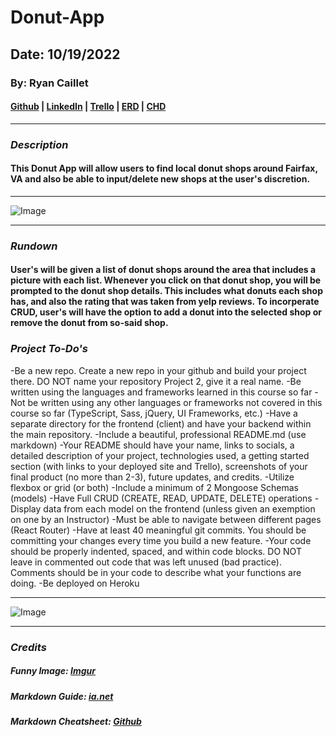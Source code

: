 # Donut-App

## Date: 10/19/2022

### By: Ryan Caillet

#### [Github](https://github.com/rycaillet/Donut-App) | [LinkedIn](https://www.linkedin.com/in/ryan-caillet-b12a99239/) | [Trello](https://trello.com/b/98dTNSEo/donut-app) | [ERD](https://viewer.diagrams.net/?tags=%7B%7D&highlight=0000ff&edit=_blank&layers=1&nav=1&title=ERD%20project%202.drawio#R7VjbbptAEP0aP7biYnx5rInTVnWk1K7Uvm7YMayy7KBliS9f38EsEEzc5iIrebCEZObs7DIz5%2BAZMfDDdPtVsyy5QQ5y4Dl8O%2FCvBp7nul5APyWyq5Dx0K%2BAWAtunVpgJfZgQceiheCQdxwNojQi64IRKgWR6WBMa9x03dYou0%2FNWAw9YBUx2Ud%2FC26SCp0ETot%2FAxEn9ZNdx66krHa2QJ4wjptHkD8f%2BKFGNNVdug1BlsWr61Ltuz6x2gSmQZnnbJjnRZTu%2F5h4Pip%2B%2Fsj4chnrTxNLzwOThc14IXIjVJzbqM2uLkW%2BEalkiqzZGpVZ2RWH7CgRki%2FYDosylNyw6L62ZglqsSd%2FJmnJJYCWtbFMe6OOx6rcac%2FUkJPPbZ2fewTdsG3HccFyU0eDUrIsF3eH%2BMqNKdOxUDM0BlPrxKSIFd1HdBboOqcqKndIti0MaAPbkyV3GyLpDQBMwegdudQbajFY8ftja29aKTVKTzoyGlkJW%2FnGzdktw3RjSX4J4aMe4d8NpIS4PcIpcXPgS%2BM9hCiRynSlsFKAkPIIyjMWkXAWsC6zGLbI0iZWQkgFXcvDe5AIzkGVBKJhht01aspQKHNIPJjRRfUJnc%2FBIKCYQrLd1qardNcmREVhMnHgBUgKGyjl0CHVey6p%2F3hT%2BlRbar3R85j1nXMROz5FrHch9g3EBu9O7OQUsf6F2DcQO3l3Yqc9YnuEAqdpxJqUrTC7JUhmBKp5u9KrWWLSutmC4l%2FKMYjM%2BXIPGn%2FhDVO7auVayE5TPuGpsVAcuOW6irEM7KVd8VGlm87Y6Xo1qA85PnQf8FT97TNuS%2Fm1bdd3u2136I0%2FB91Dcix0BHbf46Hp6Khg%2BN%2BjqHAxmN5RB0k0yb9eJVOnp5IlPAjYXAa0tw9ox%2FR%2BgAFt6l4GtFf93U%2Bdp6n%2BKAPa1LsMaOcg9t0HtKl%2FGdDOQewZBzQy2w8vVaduP1%2F5878%3D) | [CHD](https://viewer.diagrams.net/?tags=%7B%7D&highlight=0000ff&edit=_blank&layers=1&nav=1&title=CHD%20project%202.drawio#R7VrLctowFP0als1Ilh%2BwJDhpukimHWby6Kaj2AK7NZbHFsH06ytj%2BSk7YGI3lIYN1pV0Jc495%2BoKGKHZKv4c4sC5pTbxRgqw4xEyR4oCoaLxt8SyTS2GilLDMnRtMagwzN3fRBiBsK5dm0SVgYxSj7lB1WhR3ycWq9hwGNJNddiCetVVA7wkkmFuYU%2B2Prg2c1LrWAOF%2FYa4SydbGQLRs8LZYGGIHGzTTcmErkZoFlLK0qdVPCNeAl6GSzrvuqU331hIfHbIhOtb88HVVt8d9mN%2Bjx9X3%2B60h0%2FCywv21uIDf%2FFtEl%2F8jMSm2TZDIqRr3pU4AyN0uXFcRuYBtpLeDY89tzls5fEW5I8L1%2FNm1KPhbi5aAIwA5vaIhfQXKfVcmgYAicMF9VnJDnYvbhcbJCEjcesnhzmenIiErggLt3yImGCICAgKQlW0N0VAoS5sTimYE2HDgkPL3HMBM38QSHdAXZFQl9Amvj1N6MtbloejyLWqAFejkU4ntsTlvRCVMNAaIMhsIfEwc1%2Bq7ptwESt8pS5fOI8Aj2c1BGP1Qqs6ieg6tIiYV6ZxzRWqR1N2xXC4JExyxfHE29KwIBkQHbPpIvapz4IJObLHkwNJ5JgGQd%2BChM8YEkWW3WL3ahIqAPrV9LofQUoxbFJkEx0HU6TatyJJ7LLH5JlTJm09iXHJsxmXhpnbjirm29qJZR%2BJ3kvtqloNr6LWwnao1lVVqzhC45qjFqX3JUVNluIzXbO%2BxWiPATBQFzFONQDUnk5HNG4BuSzGrIwrs8UYSoy6BPsdfukbdB3gCTS6gK6Yht5XSZJXha%2BBjhokOhjohgT6Dfd8XlTXTg30iQT6vUs2JvXXbO7QIDoz%2BE8OfyhX4hHBoeVw4OMzSjewdiJrSlOOb0BeHwx5uczd0d4kDLtedGb4I6CdGv5ybSPh3bHi9fm%2BSiVv0nwq9xVF767VvepNq719hcO73XHrdZRydNVbS5P1W0%2Fn%2B23fdTGUi4W3kueI69LwhNt7zZocSEw4fk9m5gTa1gjWlZmG0ZLG%2FtJ9LIXxfzk0NO3kDg25Xj1M9xEnBntzOgCnng6MA9PB5CyyQf%2FnVPM6EDYfrG370l8fP8y3tpkOD5SGT33yT3%2BhP66RqB77Q0kkOdKGIVHbOsOSQv557SNfNlwC99dPykfG7EB2pFczYKbOVhGCZjUfKQ7eLH7WTocXfw5AV38A)

***

### ***Description***
#### This Donut App will allow users to find local donut shops around Fairfax, VA and also be able to input/delete new shops at the user's discretion. 

***
![Image](https://i.imgur.com/zzCYQpc.png)
***

### ***Rundown***
#### User's will be given a list of donut shops around the area that includes a picture with each list. Whenever you click on that donut shop, you will be prompted to the donut shop details. This includes what donuts each shop has, and also the rating that was taken from yelp reviews. To incorperate CRUD, user's will have the option to add a donut into the selected shop or remove the donut from so-said shop. 

### ***Project To-Do's***
-Be a new repo. Create a new repo in your github and build your project there. DO NOT name your repository Project 2, give it a real name.
-Be written using the languages and frameworks learned in this course so far
-Not be written using any other languages or frameworks not covered in this course so far (TypeScript, Sass, jQuery, UI Frameworks, etc.)
-Have a separate directory for the frontend (client) and have your backend within the main repository.
-Include a beautiful, professional README.md (use markdown)
-Your README should have your name, links to socials, a detailed description of your project, technologies used, a getting started section (with links to your deployed site and Trello), screenshots of your final product (no more than 2-3), future updates, and credits.
-Utilize flexbox or grid (or both)
-Include a minimum of 2 Mongoose Schemas (models)
-Have Full CRUD (CREATE, READ, UPDATE, DELETE) operations
-Display data from each model on the frontend (unless given an exemption on one by an Instructor)
-Must be able to navigate between different pages (React Router)
-Have at least 40 meaningful git commits. You should be committing your changes every time you build a new feature.
-Your code should be properly indented, spaced, and within code blocks. DO NOT leave in commented out code that was left unused (bad practice). Comments should be in your code to describe what your functions are doing.
-Be deployed on Heroku
***

![Image](https://i.imgur.com/U4sSy.jpeg)

***

### ***Credits***

##### Funny Image: [Imgur](https://imgur.com/)

##### Markdown Guide: [ia.net](https://ia.net/writer/support/general/markdown-guide)

##### Markdown Cheatsheet: [Github](https://www.markdownguide.org/cheat-sheet/)